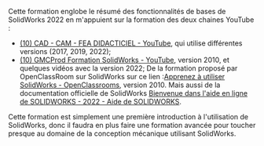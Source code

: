 Cette formation englobe le résumé des fonctionnalités de bases de SolidWorks 2022 en m'appuient sur la formation des deux chaines YouTube :
- [(10) CAD - CAM - FEA DIDACTICIEL - YouTube](https://www.youtube.com/@cad-cam-feadidacticiel9400), qui utilise différentes versions (2017, 2019, 2022);
- [(10) GMCProd Formation SolidWorks - YouTube](https://www.youtube.com/@formationsolidworks), version 2010, et quelques vidéos avec la version 2022;
De la formation proposé par OpenClassRoom sur SolidWorks sur ce lien :[Apprenez à utiliser SolidWorks - OpenClassrooms](https://openclassrooms.com/fr/courses/1553986-apprenez-a-utiliser-solidworks), version 2010.
Mais aussi de la documentation officielle de SolidWorks [Bienvenue dans l'aide en ligne de SOLIDWORKS - 2022 - Aide de SOLIDWORKS](https://help.solidworks.com/2022/french/SolidWorks/sldworks/r_welcome_sw_online_help.htm).

Cette formation est simplement une première introduction à l'utilisation de SolidWorks, donc il faudra en plus faire une formation avancée pour toucher presque au domaine de la conception mécanique utilisant SolidWorks.

